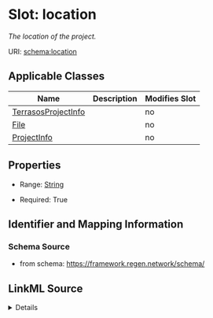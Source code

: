 

# Slot: location


_The location of the project._



URI: [schema:location](http://schema.org/location)



<!-- no inheritance hierarchy -->





## Applicable Classes

| Name | Description | Modifies Slot |
| --- | --- | --- |
| [TerrasosProjectInfo](TerrasosProjectInfo.md) |  |  no  |
| [File](File.md) |  |  no  |
| [ProjectInfo](ProjectInfo.md) |  |  no  |







## Properties

* Range: [String](String.md)

* Required: True





## Identifier and Mapping Information







### Schema Source


* from schema: https://framework.regen.network/schema/




## LinkML Source

<details>
```yaml
name: location
description: The location of the project.
from_schema: https://framework.regen.network/schema/
rank: 1000
slot_uri: schema:location
alias: location
domain_of:
- ProjectInfo
- File
range: string
required: true

```
</details>